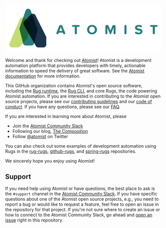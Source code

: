 ![Welcome to Atomist](images/atomist.png)

Welcome and thank for checking out [Atomist][atomist]! Atomist is a
development automation platform that provides developers with timely,
actionable information to speed the delivery of great software.  See
the [Atomist documentation][docs] for more information.

[atomist]: https://www.atomist.com/
[docs]: http://docs.atomist.com/

This GitHub organization contains Atomist's open source software,
including the [Rug runtime][rug], the [Rug CLI][cli], and core Rugs,
the code powering Atomist automation.  If you are interested in
contributing to the Atomist open source projects, please see
our [contributing guidelines][contrib] and
our [code of conduct][code].  If you have any questions, please see
our [FAQ][faq].

[rug]: https://github.com/atomist/rug (Atomist Rug)
[cli]: https://github.com/atomist/rug-cli (Atomist Rug CLI)
[contrib]: CONTRIBUTING.md (Atomist Contributing Guidelines)
[code]: CODE_OF_CONDUCT.md (Atomist Code of Conduct)
[faq]: FAQ.md (Atomist Frequently Asked Questions)

If you are interested in learning more about Atomist, please

-   Join the [Atomist Community Slack][slack]
-   Following our blog, [The Composition][composition]
-   Follow [@atomist][twitter] on Twitter

[slack]: https://join.atomist.com/ (Atomist Community Slack)
[composition]: https://the-composition.com/ (Atomist Blog - The Composition)
[twitter]: https://twitter.com/atomist (@atomist - Twitter)

You can also check out some examples of development automation using
Rugs in the [rug-rugs][], [github-rugs][], and [spring-rugs][]
repositories.

[rug-rugs]: https://github.com/atomist/rug-rugs (Atomist rug-rugs)
[github-rugs]: https://github.com/atomist/github-rugs (Atomist github-rugs)
[spring-rugs]: https://github.com/atomist/spring-rugs (Atomist spring-rugs)

We sincerely hope you enjoy using Atomist!

## Support

If you need help using Atomist or have questions, the best place to
ask is the `#support` channel in the [Atomist Community Slack][slack].
If you have specific questions about one of the Atomist open source
projects, e.g., you need to report a bug or would like to request a
feature, feel free to open an issue in the repository for that
project.  If you're not sure where to create an issue or how to
connect to the Atomist Community Slack, go ahead
and [open an issue][issue] right in this repository.

[issue]: https://github.com/atomist/welcome/issues/new (Open an issue in atomist/welcome)
